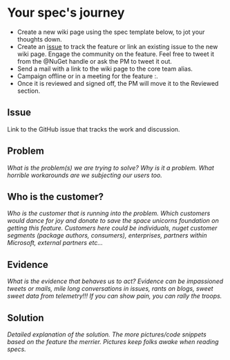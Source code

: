
# Your spec's journey
* Create a new wiki page using the spec template below, to jot your thoughts down.
* Create an [issue](https://github.com/NuGet/Home/issues) to track the feature or link an existing issue to the new wiki page. Engage the community on the feature. Feel free to tweet it from the @NuGet handle or ask the PM to tweet it out.
* Send a mail with a link to the wiki page to the core team alias.
* Campaign offline or in a meeting for the feature :.
* Once it is reviewed and signed off, the PM will move it to the Reviewed section.

## Issue
Link to the GitHub issue that tracks the work and discussion.

## Problem
_What is the problem(s) we are trying to solve? Why is it a problem. What horrible workarounds are we subjecting our users too._

## Who is the customer?
_Who is the customer that is running into the problem. Which customers would dance for joy and donate to save the space unicorns foundation on getting this feature. Customers here could be individuals, nuget customer segments (package authors, consumers), enterprises, partners within Microsoft, external partners etc..._

## Evidence
_What is the evidence that behaves us to act?_
_Evidence can be impassioned tweets or mails, mile long conversations in issues, rants on blogs, sweet sweet data from telemetry!!! If you can show pain, you can rally the troops._

## Solution
_Detailed explanation of the solution. The more pictures/code snippets based on the feature the merrier. Pictures keep folks awake when reading specs._
